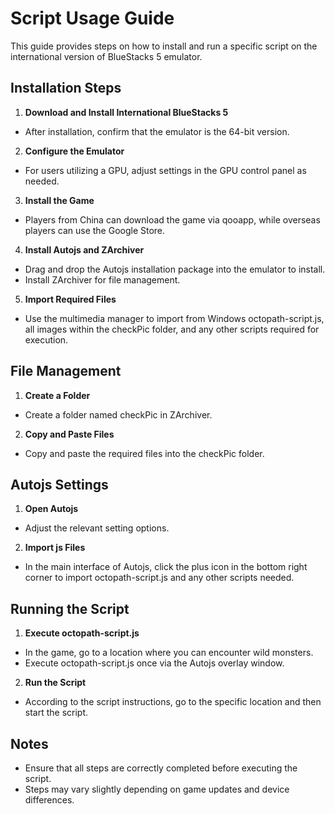 # Script Usage Guide

This guide provides steps on how to install and run a specific script on the international version of BlueStacks 5 emulator.

## Installation Steps
1. **Download and Install International BlueStacks 5**
- After installation, confirm that the emulator is the 64-bit version.

2. **Configure the Emulator**
- For users utilizing a GPU, adjust settings in the GPU control panel as needed.

3. **Install the Game**
- Players from China can download the game via qooapp, while overseas players can use the Google Store.

4. **Install Autojs and ZArchiver**
- Drag and drop the Autojs installation package into the emulator to install.
- Install ZArchiver for file management.

5. **Import Required Files**
- Use the multimedia manager to import from Windows octopath-script.js, all images within the checkPic folder, and any other scripts required for execution.

## File Management
1. **Create a Folder**
- Create a folder named checkPic in ZArchiver.
2. **Copy and Paste Files**
- Copy and paste the required files into the checkPic folder.

## Autojs Settings
1. **Open Autojs**
- Adjust the relevant setting options.
2. **Import js Files**
- In the main interface of Autojs, click the plus icon in the bottom right corner to import octopath-script.js and any other scripts needed.

## Running the Script
1. **Execute octopath-script.js**
- In the game, go to a location where you can encounter wild monsters.
- Execute octopath-script.js once via the Autojs overlay window.
2. **Run the Script**
- According to the script instructions, go to the specific location and then start the script.

## Notes
- Ensure that all steps are correctly completed before executing the script.
- Steps may vary slightly depending on game updates and device differences.